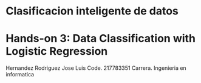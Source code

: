 # Clasificacion inteligente de datos
# Hands-on 3: Data Classification with Logistic Regression

Hernandez Rodriguez Jose Luis
Code. 217783351
Carrera. Ingenieria en informatica
